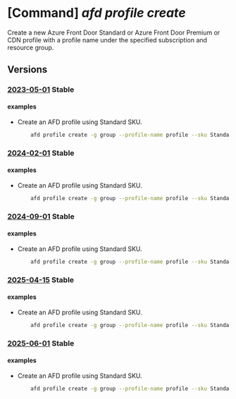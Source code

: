 # [Command] _afd profile create_

Create a new Azure Front Door Standard or Azure Front Door Premium or CDN profile with a profile name under the specified subscription and resource group.

## Versions

### [2023-05-01](/Resources/mgmt-plane/L3N1YnNjcmlwdGlvbnMve30vcmVzb3VyY2Vncm91cHMve30vcHJvdmlkZXJzL21pY3Jvc29mdC5jZG4vcHJvZmlsZXMve30=/2023-05-01.xml) **Stable**

<!-- mgmt-plane /subscriptions/{}/resourcegroups/{}/providers/microsoft.cdn/profiles/{} 2023-05-01 -->

#### examples

- Create an AFD profile using Standard SKU.
    ```bash
        afd profile create -g group --profile-name profile --sku Standard_AzureFrontDoor
    ```

### [2024-02-01](/Resources/mgmt-plane/L3N1YnNjcmlwdGlvbnMve30vcmVzb3VyY2Vncm91cHMve30vcHJvdmlkZXJzL21pY3Jvc29mdC5jZG4vcHJvZmlsZXMve30=/2024-02-01.xml) **Stable**

<!-- mgmt-plane /subscriptions/{}/resourcegroups/{}/providers/microsoft.cdn/profiles/{} 2024-02-01 -->

#### examples

- Create an AFD profile using Standard SKU.
    ```bash
        afd profile create -g group --profile-name profile --sku Standard_AzureFrontDoor
    ```

### [2024-09-01](/Resources/mgmt-plane/L3N1YnNjcmlwdGlvbnMve30vcmVzb3VyY2Vncm91cHMve30vcHJvdmlkZXJzL21pY3Jvc29mdC5jZG4vcHJvZmlsZXMve30=/2024-09-01.xml) **Stable**

<!-- mgmt-plane /subscriptions/{}/resourcegroups/{}/providers/microsoft.cdn/profiles/{} 2024-09-01 -->

#### examples

- Create an AFD profile using Standard SKU.
    ```bash
        afd profile create -g group --profile-name profile --sku Standard_AzureFrontDoor
    ```

### [2025-04-15](/Resources/mgmt-plane/L3N1YnNjcmlwdGlvbnMve30vcmVzb3VyY2Vncm91cHMve30vcHJvdmlkZXJzL21pY3Jvc29mdC5jZG4vcHJvZmlsZXMve30=/2025-04-15.xml) **Stable**

<!-- mgmt-plane /subscriptions/{}/resourcegroups/{}/providers/microsoft.cdn/profiles/{} 2025-04-15 -->

#### examples

- Create an AFD profile using Standard SKU.
    ```bash
        afd profile create -g group --profile-name profile --sku Standard_AzureFrontDoor
    ```

### [2025-06-01](/Resources/mgmt-plane/L3N1YnNjcmlwdGlvbnMve30vcmVzb3VyY2Vncm91cHMve30vcHJvdmlkZXJzL21pY3Jvc29mdC5jZG4vcHJvZmlsZXMve30=/2025-06-01.xml) **Stable**

<!-- mgmt-plane /subscriptions/{}/resourcegroups/{}/providers/microsoft.cdn/profiles/{} 2025-06-01 -->

#### examples

- Create an AFD profile using Standard SKU.
    ```bash
        afd profile create -g group --profile-name profile --sku Standard_AzureFrontDoor
    ```
